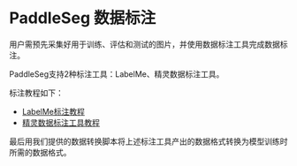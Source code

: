 # PaddleSeg 数据标注

用户需预先采集好用于训练、评估和测试的图片，并使用数据标注工具完成数据标注。

PaddleSeg支持2种标注工具：LabelMe、精灵数据标注工具。

标注教程如下：
- [LabelMe标注教程](labelme2seg.md)
- [精灵数据标注工具教程](jingling2seg.md)

最后用我们提供的数据转换脚本将上述标注工具产出的数据格式转换为模型训练时所需的数据格式。

